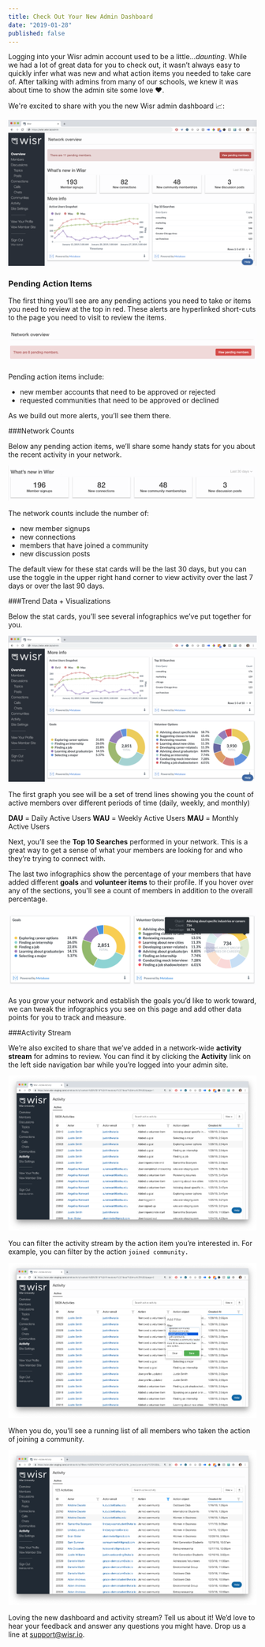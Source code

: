 ```yaml
---
title: Check Out Your New Admin Dashboard
date: "2019-01-28"
published: false
---
```


Logging into your Wisr admin account used to be a little…_daunting_. While we had a lot of great data for you to check out, it wasn’t always easy to quickly infer what was new and what action items you needed to take care of. After talking with admins from many of our schools, we knew it was about time to show the admin site some love ❤️.

We're excited to share with you the new Wisr admin dashboard 📈:

![Image of Wisr's updated admin dashboard with network counts and data infographics](./admin-dashboard.png)

### Pending Action Items

The first thing you’ll see are any pending actions you need to take or items you need to review at the top in red. These alerts are hyperlinked short-cuts to the page you need to visit to review the items.

![Zoomed in image of the pending actions notifications on the admin dashboard](./pending-items.png)

Pending action items include:
- new member accounts that need to be approved or rejected
- requested communities that need to be approved or declined

As we build out more alerts, you’ll see them there.

###Network Counts

Below any pending action items, we’ll share some handy stats for you about the recent activity in your network.

![Zoomed in image of the network counts on the admin dashboard](./network-counts.png)

The network counts include the number of:
- new member signups
- new connections
- members that have joined a community
- new discussion posts

The default view for these stat cards will be the last 30 days, but you can use the toggle in the upper right hand corner to view activity over the last 7 days or over the last 90 days.

###Trend Data + Visualizations

Below the stat cards, you’ll see several infographics we’ve put together for you.

![Image of four data visualizations on the new admin dashboard](./dashboard-infographics.png)

The first graph you see will be a set of trend lines showing you the count of active members over different periods of time (daily, weekly, and monthly) 

**DAU** = Daily Active Users
**WAU** = Weekly Active Users
**MAU** = Monthly Active Users

Next, you’ll see the **Top 10 Searches** performed in your network. This is a great way to get a sense of what your members are looking for and who they’re trying to connect with.

The last two infographics show the percentage of your members that have added different **goals** and **volunteer items** to their profile. If you hover over any of the sections, you'll see a count of members in addition to the overall percentage.

![zoomed in image of mouse hovering over a slice of a pie chart showing underlying count data](./goals-help-hover.png)

As you grow your network and establish the goals you’d like to work toward, we can tweak the infographics you see on this page and add other data points for you to track and measure.

###Activity Stream

We’re also excited to share that we’ve added in a network-wide **activity stream** for admins to review. You can find it by clicking the **Activity** link on the left side navigation bar while you’re logged into your admin site.

![image of new activity stream tab in the admin backend](./activity-stream.png)

You can filter the activity stream by the action item you’re interested in. For example, you can filter by the action ```joined community.```

![image of filter turned on for in the activity stream for the action item joined community](./activity-filter.png)

When you do, you’ll see a running list of all members who taken the action of joining a community.

![image of filtered list of members who have joined a community](./activity-joined-community.png)

Loving the new dashboard and activity stream? Tell us about it! We’d love to hear your feedback and answer any questions you might have. Drop us a line at <a href="support@wisr.io">support@wisr.io</a>.

